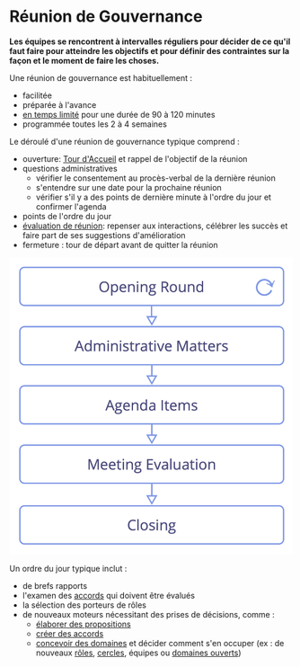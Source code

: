 # Réunion de Gouvernance

<summary>
<strong>Les équipes se rencontrent à intervalles réguliers pour décider de ce qu'il faut faire pour atteindre les objectifs et pour définir des contraintes sur la façon et le moment de faire les choses.</strong>
</summary>

Une réunion de gouvernance est habituellement :

- facilitée
- préparée à l'avance
- [en temps limité](section:timebox-activities) pour une durée de 90 à 120 minutes
- programmée toutes les 2 à 4 semaines

Le déroulé d'une réunion de gouvernance typique comprend :

- ouverture: [Tour d'Accueil](section:check-in) et rappel de l'objectif de la réunion
- questions administratives 
    - vérifier le consentement au procès-verbal de la dernière réunion
    - s'entendre sur une date pour la prochaine réunion
    - vérifier s'il y a des points de dernière minute à l'ordre du jour et confirmer l'agenda
- points de l'ordre du jour
- [évaluation de réunion](section:evaluate-meetings): repenser aux interactions, célébrer les succès et faire part de ses suggestions d'amélioration
- fermeture : tour de départ avant de quitter la réunion

![Phases d'une réunion de gouvernance](img/meetings/governance-meeting.png)

Un ordre du jour typique inclut :

- de brefs rapports
- l'examen des [accords](glossary:agreement) qui doivent être évalués
- la sélection des porteurs de rôles
- de nouveaux moteurs nécessitant des prises de décisions, comme : 
    - [élaborer des propositions](section:co-create-proposals)
    - [créer des accords](section:consent-decision-making)
    - [concevoir des domaines](section:clarify-and-develop-domains) et décider comment s'en occuper (ex : de nouveaux [rôles](section:role), [cercles](section:circle), équipes ou [domaines ouverts](section:open-domain))